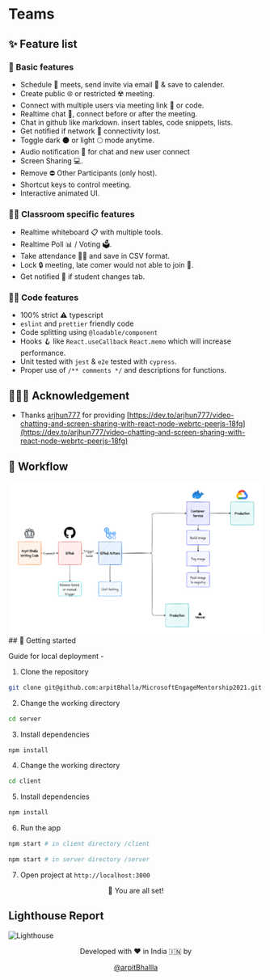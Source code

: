 # Teams

## ✨ Feature list

### 🥅 Basic features

- Schedule 📅 meets, send invite via email 📩 & save to calender.
- Create public 🌐 or restricted ☢️ meeting.
- Connect with multiple users via meeting link 🔗 or code.
- Realtime chat 💬, connect before or after the meeting.
- Chat in github like markdown. insert tables, code snippets, lists.
- Get notified if network 📶 connectivity lost.
- Toggle dark 🌑 or light 🌕 mode anytime.
- Audio notification 🔔 for chat and new user connect
- Screen Sharing 💻.
- Remove ⛔ Other Participants (only host).
- Shortcut keys to control meeting.
- Interactive animated UI.

### 🧑‍🎓 Classroom specific features

- Realtime whiteboard 📋 with multiple tools.
- Realtime Poll 📊 / Voting 🗳️.
- Take attendance 🙋‍♂️ and save in CSV format.
- Lock 🔒 meeting, late comer would not able to join 🚫.
- Get notified 👀 if student changes tab.

### 👨‍💻 Code features

- 100% strict ⚠️ typescript
- `eslint` and `prettier` friendly code
- Code splitting using `@loadable/component`
- Hooks 🪝 like `React.useCallback` `React.memo` which will increase performance.
- Unit tested with `jest` & `e2e` tested with `cypress`.
- Proper use of `/** comments */` and descriptions for functions.

## 🙇🏻‍♂️ Acknowledgement

- Thanks [arjhun777](https://dev.to/arjhun777) for providing [https://dev.to/arjhun777/video-chatting-and-screen-sharing-with-react-node-webrtc-peerjs-18fg](https://dev.to/arjhun777/video-chatting-and-screen-sharing-with-react-node-webrtc-peerjs-18fg)

## 🚧 Workflow

<img src='assets/workflow.png' />
## 🚀 Getting started

Guide for local deployment -

1. Clone the repository

```bash
git clone git@github.com:arpitBhalla/MicrosoftEngageMentorship2021.git
```

2. Change the working directory

```bash
cd server
```

3. Install dependencies

```bash
npm install
```

4. Change the working directory

```bash
cd client
```

5. Install dependencies

```bash
npm install
```

6. Run the app

```bash
npm start # in client directory /client
```

```bash
npm start # in server directory /server
```

7. Open project at `http://localhost:3000`

<div align="center">

🌟 You are all set!

</div>

## Lighthouse Report

![Lighthouse](https://user-images.githubusercontent.com/55053424/125126171-51a27c80-e118-11eb-9aee-96787d5ea749.png)

<div align="center">
Developed with ❤️ in India 🇮🇳 by

[@arpitBhallla](https://github.com/arpitBhalla)

</div>
